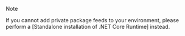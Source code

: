 ﻿> [!NOTE]
> If you cannot add private package feeds to your environment, please perform a [Standalone installation of .NET Core Runtime] instead.

